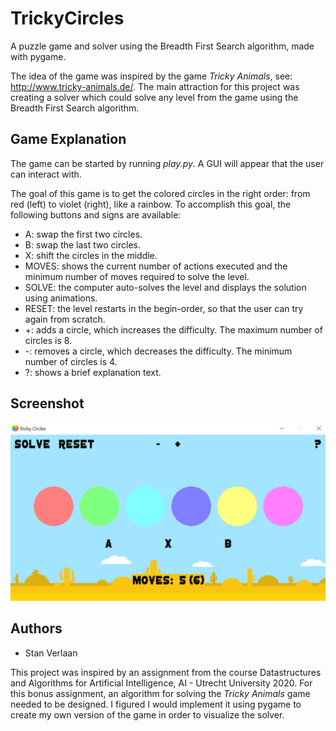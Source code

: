 # TrickyCircles
A puzzle game and solver using the Breadth First Search algorithm, made with pygame.

The idea of the game was inspired by the game *Tricky Animals*, see: http://www.tricky-animals.de/. 
The main attraction for this project was creating a solver which could solve any level from the game using the Breadth First Search algorithm.

## Game Explanation
The game can be started by running *play.py*. A GUI will appear that the user can interact with.

The goal of this game is to get the colored circles in the right order: from red (left) to violet (right), like a rainbow.
To accomplish this goal, the following buttons and signs are available:
* A: swap the first two circles.
* B: swap the last two circles.
* X: shift the circles in the middle.
* MOVES: shows the current number of actions executed and the minimum number of moves required to solve the level.
* SOLVE: the computer auto-solves the level and displays the solution using animations.
* RESET: the level restarts in the begin-order, so that the user can try again from scratch.
* +: adds a circle, which increases the difficulty. The maximum number of circles is 8.
* -: removes a circle, which decreases the difficulty. The minimum number of circles is 4.
* ?: shows a brief explanation text.

## Screenshot
![screenshot](/resources/screenshot.png)

## Authors
* Stan Verlaan

This project was inspired by an assignment from the course Datastructures and Algorithms for Artificial Intelligence, AI - Utrecht University 2020.
For this bonus assignment, an algorithm for solving the *Tricky Animals* game needed to be designed. 
I figured I would implement it using pygame to create my own version of the game in order to visualize the solver.
